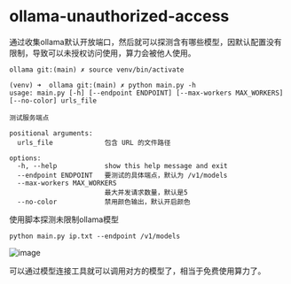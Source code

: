 # ollama-unauthorized-access

通过收集ollama默认开放端口，然后就可以探测含有哪些模型，因默认配置没有限制，导致可以未授权访问使用，算力会被他人使用。
```
ollama git:(main) ✗ source venv/bin/activate

(venv) ➜  ollama git:(main) ✗ python main.py -h       
usage: main.py [-h] [--endpoint ENDPOINT] [--max-workers MAX_WORKERS] [--no-color] urls_file

测试服务端点

positional arguments:
  urls_file             包含 URL 的文件路径

options:
  -h, --help            show this help message and exit
  --endpoint ENDPOINT   要测试的具体端点，默认为 /v1/models
  --max-workers MAX_WORKERS
                        最大并发请求数量，默认是5
  --no-color            禁用颜色输出，默认开启颜色

  ```


使用脚本探测未限制ollama模型
  ```
python main.py ip.txt --endpoint /v1/models
  ```
![image](https://github.com/user-attachments/assets/c0c2b3df-281d-4c1c-8996-b119b06e9928)

可以通过模型连接工具就可以调用对方的模型了，相当于免费使用算力了。

  
